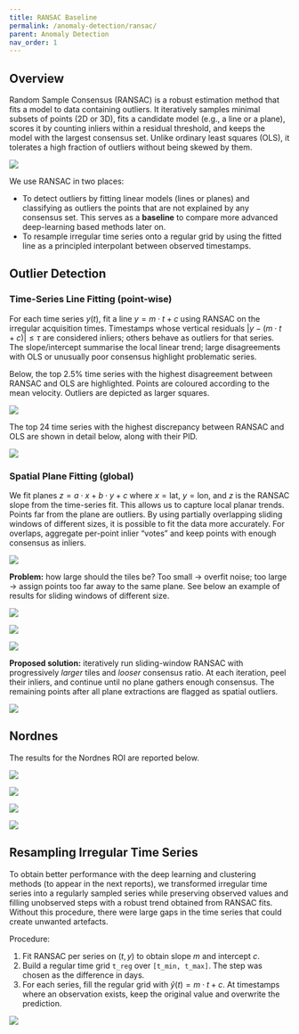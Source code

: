 ```yaml
---
title: RANSAC Baseline
permalink: /anomaly-detection/ransac/
parent: Anomaly Detection
nav_order: 1
---
```


## Overview

Random Sample Consensus (RANSAC) is a robust estimation method that fits a model to data containing outliers. It iteratively samples minimal subsets of points (2D or 3D), fits a candidate model (e.g., a line or a plane), scores it by counting inliers within a residual threshold, and keeps the model with the largest consensus set. Unlike ordinary least squares (OLS), it tolerates a high fraction of outliers without being skewed by them.

![](/assets/figs/ransac/ransac_vs_ols.png)

We use RANSAC in two places:

- To detect outliers by fitting linear models (lines or planes) and classifying as outliers the points that are not explained by any consensus set. This serves as a **baseline** to compare more advanced deep-learning based methods later on.
- To resample irregular time series onto a regular grid by using the fitted line as a principled interpolant between observed timestamps.

## Outlier Detection

### Time-Series Line Fitting (point-wise)

For each time series $y(t)$, fit a line $y = m \cdot t + c$ using RANSAC on the irregular acquisition times. Timestamps whose vertical residuals $|y - (m \cdot t + c)| \leq \tau$ are considered inliers; others behave as outliers for that series. The slope/intercept summarise the local linear trend; large disagreements with OLS or unusually poor consensus highlight problematic series.

Below, the top $2.5\%$ time series with the highest disagreement between RANSAC and OLS are highlighted. Points are coloured according to the mean velocity. Outliers are depicted as larger squares.

![](/assets/figs/ransac/Lyngen-small-2D-outliers-map.png)

The top 24 time series with the highest discrepancy between RANSAC and OLS are shown in detail below, along with their PID.

![](/assets/figs/ransac/Lyngen-small-top-outlier-time-series.png)

### Spatial Plane Fitting (global)

We fit planes $z = a \cdot x + b \cdot y + c$ where $x = \text{lat}$, $y = \text{lon}$, and $z$ is the RANSAC slope from the time-series fit. This allows us to capture local planar trends. Points far from the plane are outliers. By using partially overlapping sliding windows of different sizes, it is possible to fit the data more accurately. For overlaps, aggregate per-point inlier “votes” and keep points with enough consensus as inliers.

![](/assets/figs/ransac/Lyngen-small-sliding-win.png)

**Problem:** how large should the tiles be? Too small $\rightarrow$ overfit noise; too large $\rightarrow$ assign points too far away to the same plane. See below an example of results for sliding windows of different size.

![](/assets/figs/ransac/RANSAC-plane-(win=1.0).png)

![](/assets/figs/ransac/RANSAC-plane-(win=0.50).png)

![](/assets/figs/ransac/RANSAC-plane-(win=0.25).png)

**Proposed solution:** iteratively run sliding-window RANSAC with progressively *larger* tiles and *looser* consensus ratio. At each iteration, peel their inliers, and continue until no plane gathers enough consensus. The remaining points after all plane extractions are flagged as spatial outliers.

![](/assets/figs/ransac/Lyngen-small-iterative-sliding-win.png)

## Nordnes

The results for the Nordnes ROI are reported below.

![](/assets/figs/ransac/Nordnes-2D-outliers-map.png)

![](/assets/figs/ransac/Nordnes-top-outlier-time-series.png)

![](/assets/figs/ransac/Nordnes-sliding-win.png)

![](/assets/figs/ransac/Nordnes-iterative-sliding-win.png)

## Resampling Irregular Time Series

To obtain better performance with the deep learning and clustering methods (to appear in the next reports), we transformed irregular time series into a regularly sampled series while preserving observed values and filling unobserved steps with a robust trend obtained from RANSAC fits. Without this procedure, there were large gaps in the time series that could create unwanted artefacts.

Procedure:

1. Fit RANSAC per series on $(t, y)$ to obtain slope $m$ and intercept $c$.
2. Build a regular time grid `t_reg` over `[t_min, t_max]`. The step was chosen as the difference in days.
3. For each series, fill the regular grid with $\hat{y}(t) = m \cdot t + c$. At timestamps where an observation exists, keep the original value and overwrite the prediction.

![](/assets/figs/ransac/ransac-regularization.png)
